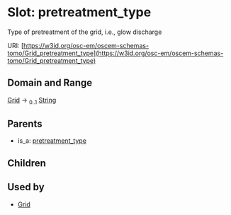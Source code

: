 
# Slot: pretreatment_type

Type of pretreatment of the grid, i.e., glow discharge

URI: [https://w3id.org/osc-em/oscem-schemas-tomo/Grid_pretreatment_type](https://w3id.org/osc-em/oscem-schemas-tomo/Grid_pretreatment_type)


## Domain and Range

[Grid](Grid.md) &#8594;  <sub>0..1</sub> [String](types/String.md)

## Parents

 *  is_a: [pretreatment_type](pretreatment_type.md)

## Children


## Used by

 * [Grid](Grid.md)
